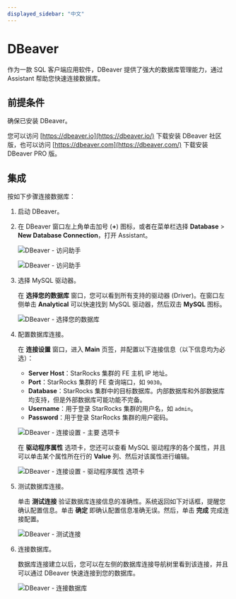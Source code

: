 ```yaml
---
displayed_sidebar: "中文"
---
```


# DBeaver

作为一款 SQL 客户端应用软件，DBeaver 提供了强大的数据库管理能力，通过 Assistant 帮助您快速连接数据库。

## 前提条件

确保已安装 DBeaver。

您可以访问 [https://dbeaver.io](https://dbeaver.io/) 下载安装 DBeaver 社区版，也可以访问 [https://dbeaver.com](https://dbeaver.com/) 下载安装 DBeaver PRO 版。

## 集成

按如下步骤连接数据库：

1. 启动 DBeaver。
2. 在 DBeaver 窗口左上角单击加号 (**+**) 图标，或者在菜单栏选择 **Database** > **New Database Connection**，打开 Assistant。

   ![DBeaver - 访问助手](../../assets/IDE_dbeaver_1.png)

   ![DBeaver - 访问助手](../../assets/IDE_dbeaver_2.png)

3. 选择 MySQL 驱动器。

   在 **选择您的数据库** 窗口，您可以看到所有支持的驱动器 (Driver)。在窗口左侧单击 **Analytical** 可以快速找到 MySQL 驱动器，然后双击 **MySQL** 图标。

   ![DBeaver - 选择您的数据库](../../assets/IDE_dbeaver_3.png)

4. 配置数据库连接。

   在 **连接设置** 窗口，进入 **Main** 页签，并配置以下连接信息（以下信息均为必选）：

   - **Server Host**：StarRocks 集群的 FE 主机 IP 地址。
   - **Port**：StarRocks 集群的 FE 查询端口，如 `9030`。
   - **Database**：StarRocks 集群中的目标数据库。内部数据库和外部数据库均支持，但是外部数据库可能功能不完备。
   - **Username**：用于登录 StarRocks 集群的用户名，如 `admin`。
   - **Password**：用于登录 StarRocks 集群的用户密码。

   ![DBeaver - 连接设置 - 主要 选项卡](../../assets/IDE_dbeaver_4.png)

   在 **驱动程序属性** 选项卡，您还可以查看 MySQL 驱动程序的各个属性，并且可以单击某个属性所在行的 **Value** 列、然后对该属性进行编辑。

   ![DBeaver - 连接设置 - 驱动程序属性 选项卡](../../assets/IDE_dbeaver_5.png)

5. 测试数据库连接。

   单击 **测试连接** 验证数据库连接信息的准确性。系统返回如下对话框，提醒您确认配置信息。单击 **确定** 即确认配置信息准确无误。然后，单击 **完成** 完成连接配置。

   ![DBeaver - 测试连接](../../assets/IDE_dbeaver_6.png)

6. 连接数据库。

   数据库连接建立以后，您可以在左侧的数据库连接导航树里看到该连接，并且可以通过 DBeaver 快速连接到您的数据库。

   ![DBeaver - 连接数据库](../../assets/IDE_dbeaver_7.png)